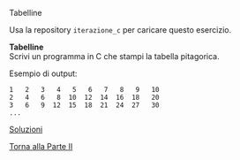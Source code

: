 Tabelline

Usa la repository `iterazione_c` per caricare questo esercizio.

**Tabelline**<br>
Scrivi un programma in C che stampi la tabella pitagorica.

Esempio di output:
```
1   2   3   4   5   6   7   8   9   10
2   4   6   8  10  12  14  16  18   20
3   6   9  12  15  18  21  24  27   30
...
```

<a href="https://github.com/FabioZTessitore/laboratorio/tree/master/esercizi/part-ii/while">Soluzioni</a>

<a href="/activities/2">Torna alla Parte II</a>
